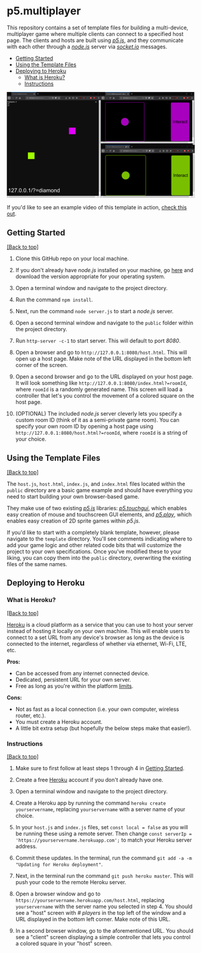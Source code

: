 # p5.multiplayer

This repository contains a set of template files for building a multi-device, multiplayer game where multiple clients can connect to a specified host page. The clients and hosts are built using *[p5.js](https://p5js.org)*, and they communicate with each other through a *[node.js](https://nodejs.org/en/download/)* server via *[socket.io](https://socket.io/)* messages.

* [Getting Started](#getting-started)
* [Using the Template Files](#using-the-template-files)
* [Deploying to Heroku](#deploying-to-heroku)
    * [What is Heroku?](#what-is-heroku)
    * [Instructions](#instructions)

![An example image of the base project in action. It shows a host window on the left side of a screen populated by two colored squares, each matching client controller windows on the right side of the screen.](data/example.png)

If you'd like to see an example video of this template in action, [check this out](https://vimeo.com/274410221).

## Getting Started
[[Back to top]](#sockets_p5js)

1. Clone this GitHub repo on your local machine.

2. If you don't already have *node.js* installed on your machine, go [here](https://nodejs.org/en/download/) and download the version appropriate for your operating system.

3. Open a terminal window and navigate to the project directory.

4. Run the command `npm install`.

5. Next, run the command `node server.js` to start a *node.js* server.

6. Open a second terminal window and navigate to the `public` folder within the project directory.

7. Run `http-server -c-1` to start server. This will default to port *8080*.

8. Open a browser and go to `http://127.0.0.1:8080/host.html`. This will open up a host page. Make note of the URL displayed in the bottom left corner of the screen.

9. Open a second browser and go to the URL displayed on your host page. It will look something like `http://127.0.0.1:8080/index.html?=roomId`, where `roomId` is a randomly generated name. This screen will load a controller that let's you control the movement of a colored square on the host page.

10. (OPTIONAL) The included *node.js* server cleverly lets you specify a custom room ID (think of it as a semi-private game room). You can specify your own room ID by opening a host page using `http://127.0.0.1:8080/host.html?=roomId`, where `roomId` is a string of your choice.

## Using the Template Files
[[Back to top]](#sockets_p5js)

The `host.js`, `host.html`, `index.js`, and `index.html` files located within the `public` directory are a basic game example and should have everything you need to start building your own browser-based game.

They make use of two existing *[p5.js](https://p5js.org)* libraries: *[p5.touchgui](https://github.com/L05/p5.touchgui)*, which enables easy creation of mouse and touchscreen GUI elements, and *[p5.play](https://molleindustria.github.io/p5.play/)*, which enables easy creation of 2D sprite games within *p5.js*.

If you'd like to start with a completely blank template, however, please navigate to the `template` directory. You'll see comments indicating where to add your game logic and other related code bits that will customize the project to your own specifications. Once you've modified these to your liking, you can copy them into the `public` directory, overwriting the existing files of the same names.

## Deploying to Heroku

### What is Heroku?
[[Back to top]](#sockets_p5js)

[Heroku](https://heroku.com) is a cloud platform as a service that you can use to host your server instead of hosting it locally on your own machine. This will enable users to connect to a set URL from any device's browser as long as the device is connected to the internet, regardless of whether via ethernet, Wi-Fi, LTE, etc.

**Pros:**
* Can be accessed from any internet connected device.
* Dedicated, persistent URL for your own server.
* Free as long as you're within the platform [limits](https://devcenter.heroku.com/articles/limits).

**Cons:**
* Not as fast as a local connection (i.e. your own computer, wireless router, etc.).
* You must create a Heroku account.
* A little bit extra setup (but hopefully the below steps make that easier!).

### Instructions
[[Back to top]](#sockets_p5js)

1. Make sure to first follow at least steps 1 through 4 in [Getting Started](#getting-started).

2. Create a free [Heroku](https://heroku.com) account if you don't already have one.

3. Open a terminal window and navigate to the project directory.

4. Create a Heroku app by running the command `heroku create yourservername`, replacing `yourservername` with a server name of your choice.

4. In your `host.js` and `index.js` files, set `const local = false` as you will be running these using a remote server. Then change `const serverIp = 'https://yourservername.herokuapp.com';` to match your Heroku server address.

5. Commit these updates. In the terminal, run the command `git add -a -m "Updating for Heroku deployment"`.

6. Next, in the terminal run the command `git push heroku master`. This will push your code to the remote Heroku server.

7. Open a browser window and go to `https://yourservername.herokuapp.com/host.html`, replacing `yourservername` with the server name you selected in step 4. You should see a "host" screen with *# players* in the top left of the window and a URL displayed in the bottom left corner. Make note of this URL.

8. In a second browser window, go to the aforementioned URL. You should see a "client" screen displaying a simple controller that lets you control a colored square in your "host" screen.

